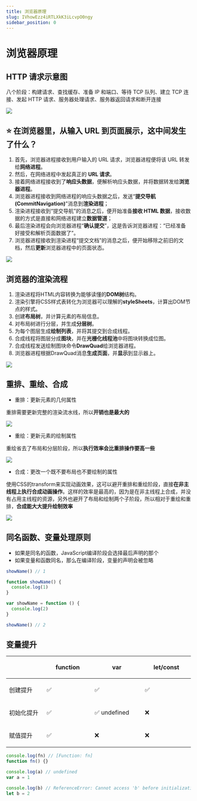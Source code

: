```yaml
---
title: 浏览器原理
slug: IVhowEzz4iRTLXkK3iLcvpO0ngy
sidebar_position: 0
---
```



# 浏览器原理

## <b>HTTP 请求示意图</b>

八个阶段：构建请求、查找缓存、准备 IP 和端口、等待 TCP 队列、建立 TCP 连接、发起 HTTP 请求、服务器处理请求、服务器返回请求和断开连接

<img src="/assets/FBE5bKHOFoJpV5xavCdcBa8znxc.png" src-width="1142" src-height="423" align="center"/>

## <b>⭐️ 在浏览器里，从输入 URL 到页面展示，这中间发生了什么？</b>

1. 首先，浏览器进程接收到用户输入的 URL 请求，浏览器进程便将该 URL 转发给<b>网络进程</b>。
2. 然后，在网络进程中发起真正的 <b>URL 请求</b>。
3. 接着网络进程接收到了<b>响应头数据</b>，便解析响应头数据，并将数据转发给<b>浏览器进程</b>。
4. 浏览器进程接收到网络进程的响应头数据之后，发送“<b>提交导航 (CommitNavigation)</b>”消息到<b>渲染进程</b>；
5. 渲染进程接收到“提交导航”的消息之后，便开始准备<b>接收 HTML 数据</b>，接收数据的方式是直接和网络进程建立<b>数据管道</b>；
6. 最后渲染进程会向浏览器进程“<b>确认提交</b>”，这是告诉浏览器进程：“已经准备好接受和解析页面数据了”。
7. 浏览器进程接收到渲染进程“提交文档”的消息之后，便开始移除之前旧的文档，然后<b>更新</b>浏览器进程中的页面状态。

<img src="/assets/CWWybq6GBoe4dkxa8t5cMgZvned.png" src-width="1142" src-height="478" align="center"/>

## 浏览器的渲染流程

1. 渲染进程将HTML内容转换为能够读懂的<b>DOM树</b>结构。
2. 渲染引擎将CSS样式表转化为浏览器可以理解的<b>styleSheets</b>，计算出DOM节点的样式。
3. 创建<b>布局树</b>，并计算元素的布局信息。
4. 对布局树进行分层，并生成<b>分层树</b>。
5. 为每个图层生成<b>绘制列表</b>，并将其提交到合成线程。
6. 合成线程将图层分成<b>图块</b>，并在<b>光栅化线程池</b>中将图块转换成位图。
7. 合成线程发送绘制图块命令<b>DrawQuad</b>给浏览器进程。
8. 浏览器进程根据DrawQuad消息<b>生成页面</b>，并<b>显示</b>到显示器上。

<img src="/assets/M5m2bEvpeo6p8CxtGxDch8s3nrh.png" src-width="1142" src-height="745" align="center"/>

## 重排、重绘、合成

- 重排：更新元素的几何属性

重排需要更新完整的渲染流水线，所以<b>开销也是最大的</b>

<img src="/assets/Y060bglcLoKAxAxnQkTcX4EnnKg.png" src-width="1142" src-height="318" align="center"/>

- 重绘：更新元素的绘制属性

重绘省去了布局和分层阶段，所以<b>执行效率会比重排操作要高一些</b>

<img src="/assets/QFC4b18cYoHSmZx97fkcdUSenOe.png" src-width="1142" src-height="286" align="center"/>

- 合成：更改一个既不要布局也不要绘制的属性

使用CSS的transform来实现动画效果，这可以避开重排和重绘阶段，直接<b>在非主线程上执行合成动画操作</b>。这样的效率是最高的，因为是在非主线程上合成，并没有占用主线程的资源，另外也避开了布局和绘制两个子阶段，所以相对于重绘和重排，<b>合成能大大提升绘制效率</b>

<img src="/assets/CNltbrSOToFA3yx9rhCcflutnKe.png" src-width="1142" src-height="270" align="center"/>

## 同名函数、变量处理原则

- 如果是同名的函数，JavaScript编译阶段会选择最后声明的那个
- 如果变量和函数同名，那么在编译阶段，变量的声明会被忽略

```js
showName() // 1

function showName() {
  console.log(1)
}

var showName = function () {
  console.log(2)
}

showName() // 2
```

## 变量提升

<table header_row="1">
<colgroup>
<col width="198"/>
<col width="198"/>
<col width="198"/>
<col width="198"/>
</colgroup>
<thead>
<tr><th></th><th><p>function</p></th><th><p>var</p></th><th><p>let/const</p></th></tr>
</thead>
<tbody>
<tr><td><p>创建提升</p></td><td><p>✅</p></td><td><p>✅</p></td><td><p>✅</p></td></tr>
<tr><td><p>初始化提升</p></td><td><p>✅</p></td><td><p>✅ undefined</p></td><td><p>❌</p></td></tr>
<tr><td><p>赋值提升</p></td><td><p>✅</p></td><td><p>❌</p></td><td><p>❌</p></td></tr>
</tbody>
</table>

```js
console.log(fn) // [Function: fn]
function fn() {}

console.log(a) // undefined
var a = 1

console.log(b) // ReferenceError: Cannot access 'b' before initialization
let b = 2
```

